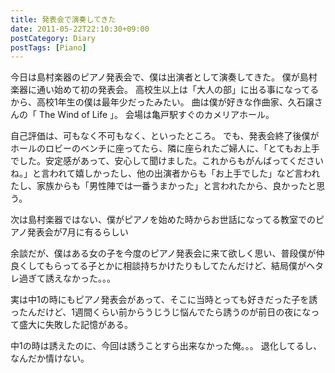 ```yaml
---
title: 発表会で演奏してきた
date: 2011-05-22T22:10:30+09:00
postCategory: Diary
postTags: [Piano]
---
```


今日は島村楽器のピアノ発表会で、僕は出演者として演奏してきた。
僕が島村楽器に通い始めて初の発表会。
高校生以上は「大人の部」に出る事になってるから、高校1年生の僕は最年少だったみたい。
曲は僕が好きな作曲家、久石譲さんの「 The Wind of Life 」。
会場は亀戸駅すぐのカメリアホール。

自己評価は、可もなく不可もなく、といったところ。
でも、発表会終了後僕がホールのロビーのベンチに座ってたら、隣に座られたご婦人に、「とてもお上手でした。安定感があって、安心して聞けました。これからもがんばってくださいね。」と言われて嬉しかったし、他の出演者からも「お上手でした」など言われたし、家族からも「男性陣では一番うまかった」と言われたから、良かったと思う。

次は島村楽器ではない、僕がピアノを始めた時からお世話になってる教室でのピアノ発表会が7月に有るらしい

余談だが、僕はある女の子を今度のピアノ発表会に来て欲しく思い、普段僕が仲良くしてもらってる子とかに相談持ちかけたりもしてたんだけど、結局僕がヘタレ過ぎて誘えなかった。。。

実は中1の時にもピアノ発表会があって、そこに当時とっても好きだった子を誘ったんだけど、1週間くらい前からうじうじ悩んでたら誘うのが前日の夜になって盛大に失敗した記憶がある。

中1の時は誘えたのに、今回は誘うことすら出来なかった俺。。。
退化してるし、なんだか情けない。
